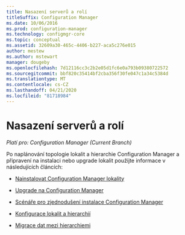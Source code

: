 ```yaml
---
title: Nasazení serverů a rolí
titleSuffix: Configuration Manager
ms.date: 10/06/2016
ms.prod: configuration-manager
ms.technology: configmgr-core
ms.topic: conceptual
ms.assetid: 32609a30-465c-4406-b227-aca5c276e015
author: mestew
ms.author: mstewart
manager: dougeby
ms.openlocfilehash: 7d12116cc3c2b2e05d1fc6e0a793b09380722572
ms.sourcegitcommit: bbf820c35414bf2cba356f30fe047c1a34c5384d
ms.translationtype: MT
ms.contentlocale: cs-CZ
ms.lasthandoff: 04/21/2020
ms.locfileid: "81718984"
---
```

# <a name="deploy-servers-and-roles"></a>Nasazení serverů a rolí

*Platí pro: Configuration Manager (Current Branch)*

Po naplánování topologie lokalit a hierarchie Configuration Manager a připravení na instalaci nebo upgrade lokalit použijte informace v následujících článcích:  

- [Nainstalovat Configuration Manager lokality](install/installing-sites.md)  

- [Upgrade na Configuration Manager](install/upgrade-to-configuration-manager.md)  

- [Scénáře pro zjednodušení instalace Configuration Manager](install/scenarios-to-streamline-your-installation.md)  

- [Konfigurace lokalit a hierarchií](configure/configure-sites-and-hierarchies.md)  

- [Migrace dat mezi hierarchiemi](../../migration/migrate-data-between-hierarchies.md)  
